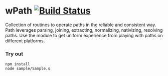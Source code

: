 # wPath [![Build Status](https://travis-ci.org/Wandalen/wPath.svg?branch=master)](https://travis-ci.org/Wandalen/wPath)

Collection of routines to operate paths in the reliable and consistent way. Path leverages parsing, joining, extracting, normalizing, nativizing, resolving paths. Use the module to get uniform experience from playing with paths on different platforms.

### Try out
```
npm install
node sample/Sample.s
```

